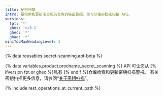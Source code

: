 ```yaml
---
title: 秘密扫描
intro: 要检索和更新来自私有仓库的秘密警报，您可以使用秘密扫描 API。
versions:
  fpt: '*'
  ghes: '>=3.1'
  ghec: '*'
  ghae: '*'
miniTocMaxHeadingLevel: 3
---
```


{% data reusables.secret-scanning.api-beta %}

{% data variables.product.prodname_secret_scanning %} API 可让您从 {% ifversion fpt or ghec %}私有 {% endif %}仓库检索和更新密钥扫描警报。 有关密钥扫描更多信息，请参阅“[关于密钥扫描](/code-security/secret-security/about-secret-scanning)”。

{% include rest_operations_at_current_path %}
